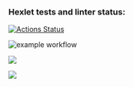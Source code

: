 ### Hexlet tests and linter status:
[![Actions Status](https://github.com/silentlyexisting/java-project-lvl2/workflows/hexlet-check/badge.svg)](https://github.com/silentlyexisting/java-project-lvl2/actions)


![example workflow](https://github.com/silentlyexisting/java-project-lvl2/actions/workflows/github-actions-demo.yml/badge.svg)


<a href="https://codeclimate.com/github/silentlyexisting/java-project-lvl2/maintainability"><img src="https://api.codeclimate.com/v1/badges/41e4315c3d15edbd5f29/maintainability" /></a>


<a href="https://codeclimate.com/github/silentlyexisting/java-project-lvl2/test_coverage"><img src="https://api.codeclimate.com/v1/badges/41e4315c3d15edbd5f29/test_coverage" /></a>
